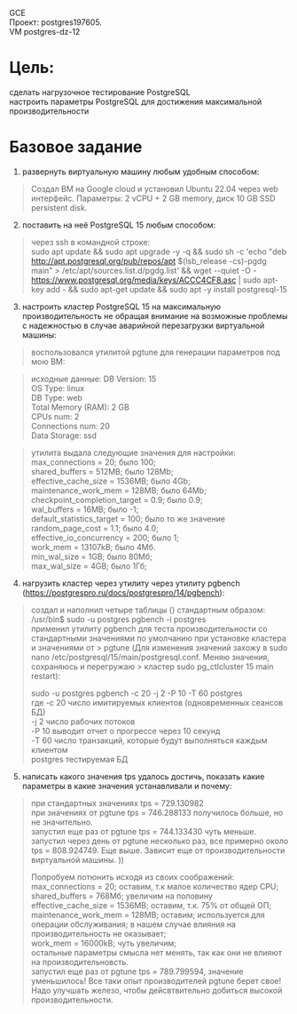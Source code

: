 GCE   
Проект: postgres197605.  
VM postgres-dz-12

# Цель:
сделать нагрузочное тестирование PostgreSQL    
настроить параметры PostgreSQL для достижения максимальной производительности   

# Базовое задание 

1. развернуть виртуальную машину любым удобным способом:    
> Создал ВМ на Google cloud и установил Ubuntu 22.04 через web интерфейс. Параметры: 2 vCPU + 2 GB memory, диск 10 GB SSD persistent disk.  

2. поставить на неё PostgreSQL 15 любым способом:   
> через ssh в командной строке:    
> sudo apt update && sudo apt upgrade -y -q && sudo sh -c 'echo "deb http://apt.postgresql.org/pub/repos/apt $(lsb_release -cs)-pgdg main" > /etc/apt/sources.list.d/pgdg.list' && wget --quiet -O - https://www.postgresql.org/media/keys/ACCC4CF8.asc | sudo apt-key add - && sudo apt-get update && sudo apt -y install postgresql-15

3. настроить кластер PostgreSQL 15 на максимальную производительность не обращая внимание на возможные проблемы с надежностью в случае аварийной перезагрузки виртуальной машины:     
> воспользовался утилитой pgtune для генерации параметров под мою ВМ:

> исходные данные:
>  DB Version: 15    
> OS Type: linux    
> DB Type: web    
> Total Memory (RAM): 2 GB    
> CPUs num: 2    
> Connections num: 20    
> Data Storage: ssd 
   
> утилита выдала следующие значения для настройки:     
> max_connections = 20; было 100;    
> shared_buffers = 512MB; было 128Mb;  
> effective_cache_size = 1536MB; было 4Gb;   
> maintenance_work_mem = 128MB; было 64Mb;   
> checkpoint_completion_target = 0.9; было 0.9;   
> wal_buffers = 16MB; было -1;    
> default_statistics_target = 100; было то же значение        
> random_page_cost = 1.1; было 4.0;   
> effective_io_concurrency = 200; было 1;    
> work_mem = 13107kB; было 4Мб.      
> min_wal_size = 1GB; было 80Мб;    
> max_wal_size = 4GB; было 1Гб;       

4. нагрузить кластер через утилиту через утилиту pgbench (https://postgrespro.ru/docs/postgrespro/14/pgbench):
> создал и наполнил четыре таблицы () стандартным образом:   
> /usr/bin$ sudo -u postgres pgbench -i postgres   
> применил утилиту pgbench для теста производительности со стандартными значениями по умолчанию при установке кластера и значениями от   > pgtune (Для  изменения значений захожу в  sudo nano  /etc/postgresql/15/main/postgresql.conf. Меняю значения, сохраняюсь и перегружаю > кластер sudo pg_ctlcluster 15 main restart):
>   
> sudo -u postgres pgbench -c 20 -j 2 -P 10 -T 60  postgres    
> где -с 20 число имитируемых клиентов (одновременных сеансов БД)    
> -j 2 число рабочих потоков     
> -P 10 выводит отчет о прогрессе через 10 секунд     
> -T 60 число транзакций, которые будут выполняться каждым клиентом     
> postgres тестируемая БД      

5. написать какого значения tps удалось достичь, показать какие параметры в
какие значения устанавливали и почему:          
> при стандартных значениях tps = 729.130982       
> при значениях от pgtune tps = 746.288133 получилось больше, но не значительно.            
> запустил еще раз от pgtune tps = 744.133430 чуть меньше.          
> запустил через день от pgtune несколько раз, все примерно около tps = 808.924749. Еще выше. Зависит еще от производительности
> виртуальной машины. ))            
>     
> Попробуем потюнить исходя из своих соображений:     
> max_connections = 20; оставим, т.к малое количество ядер CPU;     
> shared_buffers = 768Мб; увеличим на половину    
> effective_cache_size = 1536MB; оставим, т.к. 75% от общей ОП;     
> maintenance_work_mem = 128MB; оставим; используется для операции обслуживания; в нашем случае влияния на производительность не
> оказывает;        
> work_mem = 16000kB; чуть увеличим;         
> остальные параметры смысла нет менять, так как они не влияют на производительновсть.    
> запустил еще раз от pgtune tps = 789.799594, значение уменьшилось! Все таки опыт производителей pgtune берет свое!
> Надо улучшать железо, чтобы дейсвтвительно добиться высокой производительности.          


